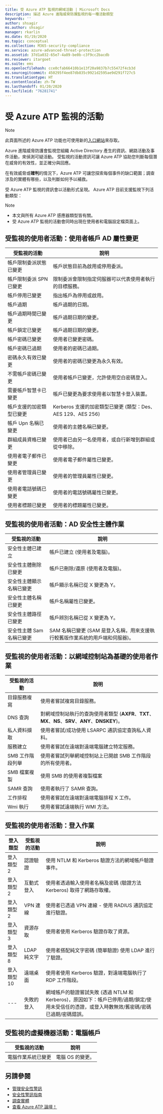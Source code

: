 ```yaml
---
title: 受 Azure ATP 監視的網域活動 | Microsoft Docs
description: 描述 Azure 進階威脅防護監視的每一種活動類型
keywords: ''
author: shsagir
ms.author: shsagir
manager: rkarlin
ms.date: 01/19/2020
ms.topic: conceptual
ms.collection: M365-security-compliance
ms.service: azure-advanced-threat-protection
ms.assetid: 37d1a032-65e7-4a89-be0b-c3f9cc2bacdb
ms.reviewer: itargoet
ms.suite: ems
ms.openlocfilehash: cce0cfab66410b1e13f20a9837b7c55472f4cb3d
ms.sourcegitcommit: 450295f4ee87db835c9921d2595ae9d291f727c5
ms.translationtype: HT
ms.contentlocale: zh-TW
ms.lasthandoff: 01/20/2020
ms.locfileid: "76281741"
---
```

# <a name="azure-atp-monitored-activities"></a>受 Azure ATP 監視的活動

> [!NOTE]
> 此頁面所述的 Azure ATP 功能也可使用新的[入口網站](https://portal.cloudappsecurity.com)來存取。

Azure 進階威脅防護會監視您組織 Active Directory 產生的資訊、網路活動及事件活動，來偵測可疑活動。 受監視的活動資訊可讓 Azure ATP 協助您判斷每個潛在威脅的有效性，並正確分與回應。

在有效威脅或**確判**的情況下，Azure ATP 可讓您探索每個事件的缺口範圍；調查涉及的實體有哪些，以及判斷如何予以補救。

受 Azure ATP 監視的資訊會以活動形式呈現。 Azure ATP 目前支援監視下列活動類型：

> [!NOTE]
>
> - 本文與所有 Azure ATP 感應器類型皆有關。
> - 受 Azure ATP 監視的活動會同時出現在使用者和電腦設定檔頁面上。

## <a name="monitored-user-activities-user-account-ad-attribute-changes"></a>受監視的使用者活動：使用者帳戶 AD 屬性變更

|受監視的活動|說明|
|---------------------|------------------|
|帳戶限制委派狀態已變更|帳戶狀態目前為啟用或停用委派。|
|帳戶限制委派 SPN 已變更|限制委派會限制指定伺服器可以代表使用者執行的目標服務。|
|帳戶停用已變更|指出帳戶為停用或啟用。|
|帳戶過期|帳戶過期的日期。|
|帳戶過期時間已變更|帳戶過期日期的變更。|
|帳戶鎖定已變更|帳戶過期日期的變更。|
|帳戶密碼已變更|使用者已變更密碼。|
|帳戶密碼已過期|使用者的密碼已過期。|
|密碼永久有效已變更|使用者的密碼已變更為永久有效。|
|不需帳戶密碼已變更|使用者帳戶已變更，允許使用空白密碼登入。|
|需要帳戶智慧卡已變更|帳戶已變更為要求使用者以智慧卡登入裝置。|
|帳戶支援的加密類型已變更|Kerberos 支援的加密類型已變更 (類型：Des、AES 129、AES 256)|
|帳戶 Upn 名稱已變更|使用者的主體名稱已變更。|
|群組成員資格已變更|使用者已由另一名使用者，或自行新增到群組或從中移除。|
|使用者電子郵件已變更|使用者電子郵件屬性已變更。|
|使用者管理員已變更|使用者的管理員屬性已變更。|
|使用者電話號碼已變更|使用者的電話號碼屬性已變更。|
|使用者標題已變更|使用者的標題屬性已變更。|

<!-- Rollback
|SID-History Changed|Account's SID-History attribute was changed.|
-->

## <a name="monitored-user-activities-ad-security-principal-operations"></a>受監視的使用者活動：AD 安全性主體作業

|受監視的活動|說明|
|---------------------|------------------|
|安全性主體已建立|帳戶已建立 (使用者及電腦)。|
|安全性主體刪除已變更|帳戶已刪除/還原 (使用者及電腦)。|
|安全性主體顯示名稱已變更|帳戶顯示名稱已從 X 變更為 Y。|
|安全性主體名稱已變更|帳戶名稱屬性已變更。|
|安全性主體路徑已變更|帳戶辨別名稱已從 X 變更為 Y。|
|安全性主體 Sam 名稱已變更|SAM 名稱已變更 (SAM 是登入名稱，用來支援執行較舊版作業系統的用戶端和伺服器)。|

## <a name="monitored-user-activities-domain-controller-based-user-operations"></a>受監視的使用者活動：以網域控制站為基礎的使用者作業

|受監視的活動|說明|
|---------------------|------------------|
|目錄服務複寫|使用者嘗試複寫目錄服務。|
|DNS 查詢|對網域控制站執行的查詢使用者類型 (**AXFR**、**TXT**、**MX**、**NS**、**SRV**、**ANY**、**DNSKEY**)。|
|私人資料擷取|使用者嘗試/成功使用 LSARPC 通訊協定查詢私人資料。|
|服務建立|使用者嘗試在遠端對遠端電腦建立特定服務。|
|SMB 工作階段列舉|使用者嘗試列舉網域控制站上已開啟 SMB 工作階段的所有使用者。|
|SMB 檔案複製|使用 SMB 的使用者複製檔案|
|SAMR 查詢|使用者執行了 SAMR 查詢。|
|工作排程|使用者嘗試在遠端對遠端電腦排程 X 工作。|
|Wmi 執行|使用者嘗試遠端執行 WMI 方法。|

## <a name="monitored-user-activities-login-operations"></a>受監視的使用者活動：登入作業

|登入類型|受監視的活動|說明|
|---------------------|---------------------|------------------|
|登入類型 2|認證驗證|使用 NTLM 和 Kerberos 驗證方法的網域帳戶驗證事件。|
|登入類型 2|互動式登入|使用者透過輸入使用者名稱及密碼 (驗證方法 Kerberos) 取得了網路存取權。|
|登入類型 2|VPN 連線|使用者已透過 VPN 連線 - 使用 RADIUS 通訊協定進行驗證。|
|登入類型 3|資源存取|使用者使用 Kerberos 驗證存取了資源。|
|登入類型 8|LDAP 純文字|使用者搭配純文字密碼 (簡單驗證) 使用 LDAP 進行了驗證。|
|登入類型 10|遠端桌面|使用者使用 Kerberos 驗證，對遠端電腦執行了 RDP 工作階段。|
|---|失敗的登入|網域帳戶的驗證嘗試失敗 (透過 NTLM 和 Kerberos)，原因如下：帳戶已停用/過期/鎖定/使用未受信任的憑證，或登入時數無效/舊密碼/密碼已過期/密碼錯誤。|

## <a name="monitored-machine-activities-machine-account"></a>受監視的虛擬機器活動：電腦帳戶

|受監視的活動|說明|
|---------------------|------------------|
|電腦作業系統已變更|電腦 OS 的變更。

## <a name="see-also"></a>另請參閱

- [管理安全性警訊](working-with-suspicious-activities.md)
- [安全性警訊指南](suspicious-activity-guide.md)
- [調查實體](investigate-entity.md)
- [查看 Azure ATP 論壇！](https://aka.ms/azureatpcommunity)
